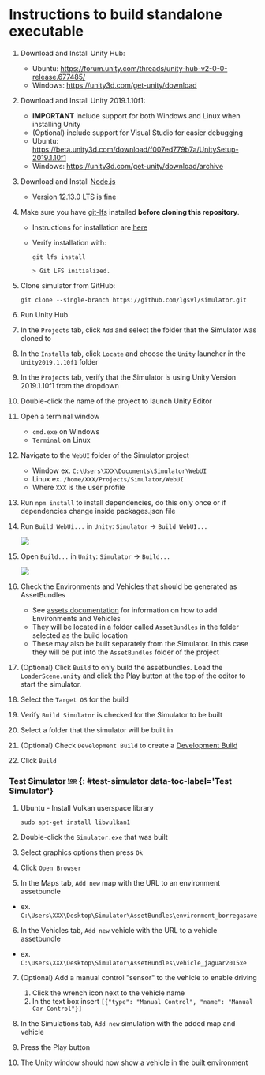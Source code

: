 # Instructions to build standalone executable

1. Download and Install Unity Hub:
    - Ubuntu: <https://forum.unity.com/threads/unity-hub-v2-0-0-release.677485/>
    - Windows: <https://unity3d.com/get-unity/download>

2. Download and Install Unity 2019.1.10f1:
    - **IMPORTANT** include support for both Windows and Linux when installing Unity
    - (Optional) include support for Visual Studio for easier debugging
    - Ubuntu: <https://beta.unity3d.com/download/f007ed779b7a/UnitySetup-2019.1.10f1>
    - Windows: <https://unity3d.com/get-unity/download/archive>

3. Download and Install [Node.js](https://nodejs.org/en/)
    - Version 12.13.0 LTS is fine

4. Make sure you have [git-lfs](https://git-lfs.github.com/) installed **before cloning this repository**. 
    - Instructions for installation are [here](https://help.github.com/en/articles/installing-git-large-file-storage)
    - Verify installation with:

        `git lfs install`

        `> Git LFS initialized.`

5. Clone simulator from GitHub:

    `git clone --single-branch https://github.com/lgsvl/simulator.git`


6. Run Unity Hub

7. In the `Projects` tab, click `Add` and select the folder that the Simulator was cloned to

8. In the `Installs` tab, click `Locate` and choose the `Unity` launcher in the `Unity2019.1.10f1` folder

9. In the `Projects` tab, verify that the Simulator is using Unity Version 2019.1.10f1 from the dropdown

10. Double-click the name of the project to launch Unity Editor

11. Open a terminal window
    - `cmd.exe` on Windows
    - `Terminal` on Linux

12. Navigate to the `WebUI` folder of the Simulator project
    - Window ex. `C:\Users\XXX\Documents\Simulator\WebUI`
    - Linux ex. `/home/XXX/Projects/Simulator/WebUI`
    - Where `XXX` is the user profile

13. Run `npm install` to install dependencies, do this only once or if dependencies change inside packages.json file

14. Run `Build WebUi...` in `Unity`: `Simulator` -> `Build WebUI...`

    [![](images/build-webui.png)](images/full_size_images/build-webui.png)

15. Open `Build...` in `Unity`: `Simulator` -> `Build...`

    [![](images/build-window.png)](images/full_size_images/build-window.png)

16. Check the Environments and Vehicles that should be generated as AssetBundles
    - See [assets documentation](assets.md) for information on how to add Environments and Vehicles
    - They will be located in a folder called `AssetBundles` in the folder selected as the build location 
    - These may also be built separately from the Simulator. In this case they will be put into the `AssetBundles` folder of the project

17. (Optional) Click `Build` to only build the assetbundles. Load the `LoaderScene.unity` and click the Play button at the top of the editor to start the simulator.

18. Select the `Target OS` for the build

19. Verify `Build Simulator` is checked for the Simulator to be built

20. Select a folder that the simulator will be built in

21. (Optional) Check `Development Build` to create a [Development Build](https://docs.unity3d.com/ScriptReference/BuildOptions.Development.html)

22. Click `Build`


### Test Simulator <sup><sub>[top](#instructions-to-build-standalone-executable)</sub></sup> {: #test-simulator data-toc-label='Test Simulator'}

1. Ubuntu - Install Vulkan userspace library

    `sudo apt-get install libvulkan1`

2. Double-click the `Simulator.exe` that was built

3. Select graphics options then press `Ok`

4. Click `Open Browser`

5. In the Maps tab, `Add new` map with the URL to an environment assetbundle
- ex. `C:\Users\XXX\Desktop\Simulator\AssetBundles\environment_borregasave`

6. In the Vehicles tab, `Add new` vehicle with the URL to a vehicle assetbundle
- ex. `C:\Users\XXX\Desktop\Simulator\AssetBundles\vehicle_jaguar2015xe`

7. (Optional) Add a manual control "sensor" to the vehicle to enable driving
   1. Click the wrench icon next to the vehicle name
   2. In the text box insert `[{"type": "Manual Control", "name": "Manual Car Control"}]`

7. In the Simulations tab, `Add new` simulation with the added map and vehicle

8. Press the Play button

9. The Unity window should now show a vehicle in the built environment
